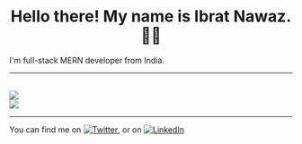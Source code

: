 <h1 align="center">Hello there! My name is Ibrat Nawaz. 👋🤓</h1>
I'm full-stack MERN developer from India.
<hr>
<br>
<a href="https://github.com/nawazibrat/nawazibrat/github-readme-stats">
  <img align="center" src="https://github-readme-stats.vercel.app/api?username=nawazibrat&theme=merko&show_icons=true" />
</a>
<br>
<a href="https://github.com/nawazibrat/nawazibrat/convoychat">
  <img align="center" src="https://github-readme-stats.vercel.app/api/top-langs/?username=nawazibrat&theme=tokyonight" />
</a>
<hr>

You can find me on [![Twitter][1.2]][1], or on [![LinkedIn][2.2]][2]

<!-- Icons -->
[1.2]: http://i.imgur.com/wWzX9uB.png
[2.2]: https://raw.githubusercontent.com/MartinHeinz/MartinHeinz/master/linkedin-3-16.png

<!-- Links to your social media accounts -->
[1]: https://twitter.com/IbratNawaz
[2]: https://www.linkedin.com/in/ibrat-nawaz-08b677183/
